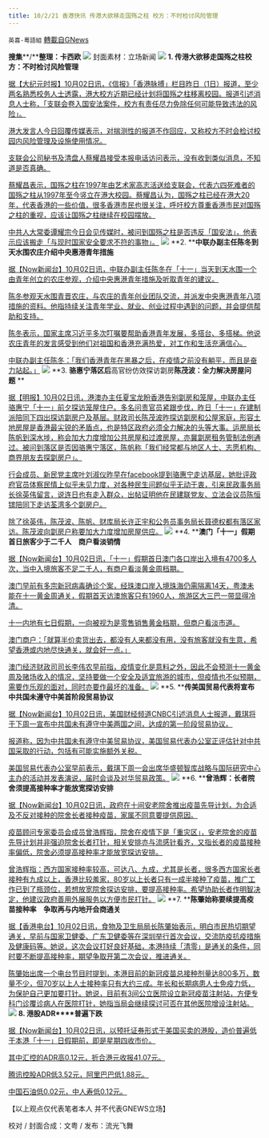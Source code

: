 ```yaml
---
title: 10/2/21 香港快讯 传港大欲移走国殇之柱 校方：不时检讨风险管理
---
```

`英喜-粵語組` [轉載自GNews](https://gnews.org/zh-hans/1569223/)

**搜集****/****整理：卡西欧**
![](https://assets.gnews.org/wp-content/uploads/2021/10/1002fenmian.jpg)
封面素材：立场新闻
![](https://assets.gnews.org/wp-content/uploads/2021/10/Screen-Shot-2021-10-02-at-10.51.49-AM.png)
**1. ****传港大欲移走国殇之柱****校方：不时检讨风险管理**

[据【大纪元时报】10月02日讯，《信报》「香港脉搏」栏目昨日（1日）报道，至少两名熟悉校务人士透露，港大校方近期已经计划将国殇之柱移离校园。报道引述消息人士称，「支联会卷入国安法案件，校方有责任尽力免除任何可能导致违法的风险」。](https://hk.epochtimes.com/news/2021-10-02/2085668)

[港大发言人今日回覆传媒表示，对揣测性的报道不作回应，又称校方不时会检讨校园内风险管理及设施使用情况。](https://hk.epochtimes.com/news/2021-10-02/2085668)

[支联会公司秘书及清盘人蔡耀昌接受本报电话访问表示，没有收到类似消息，不知道是否真确。](https://hk.epochtimes.com/news/2021-10-02/2085668)

[蔡耀昌表示，国殇之柱在1997年由艺术家高志活送给支联会，代表六四死难者的国殇之柱从1997年至今竖立在港大校园。蔡耀昌认为，国殇之柱已经在港大20年，代表香港的一些价值，很多香港市民也很关注，呼吁校方尊重香港市民对国殇之柱的重视，应该让国殇之柱继续在校园摆放。](https://hk.epochtimes.com/news/2021-10-02/2085668)

[中共人大常委谭耀宗今日会见传媒时，被问到国殇之柱是否违反「国安法」，他表示应该搬走「与现时国家安全要求不符的事物」。](https://hk.epochtimes.com/news/2021-10-02/2085668)
![](https://assets.gnews.org/wp-content/uploads/2021/10/Screen-Shot-2021-10-02-at-10.52.00-AM.png)
**2. ****中联办副主任陈冬到天水围农庄介绍中央惠港青年措施**

[据【Now新闻台】10月02日讯，中联办副主任陈冬在「十一」当天到天水围一个由青年创立的农庄参观，介绍中央惠港青年措施及听取青年的建议。](https://news.now.com/home/local/player?newsId=451839)

[陈冬参观天水围青晋农庄，与农庄的青年创业团队交流，并派发中央惠港青年八项措施的资料。他指持续关注青年学业、就业、创业过程中遇到的问题，并会提供帮助和支持。](https://news.now.com/home/local/player?newsId=451839)

[陈冬表示，国家主席习近平多次叮嘱要帮助香港青年发展，多搭台、多搭梯。他说农庄青年的发言感受到他们对祖国和香港充满热爱，对工作和生活充满信心。](https://news.now.com/home/local/player?newsId=451839)

[中联办副主任陈冬：「我们香港青年在黑暴之后，在疫情之前没有躺平，而且是奋力站起。」](https://news.now.com/home/local/player?newsId=451839)
![](https://assets.gnews.org/wp-content/uploads/2021/10/Screen-Shot-2021-10-02-at-10.52.10-AM.png)
**3. ****骆惠宁落区后****高官纷仿效探访劏房****陈茂波：全力解决房屋问题**** **

[据【明报】10月02日讯，港澳办主任夏宝龙盼香港告别劏房和笼屋，中联办主任骆惠宁「十一」前夕探访笼屋住户。多名问责官员紧跟步伐，昨日「十一」在建制派陪同下四出探访劏房户及基层。财政司长陈茂波昨探访劏房和公屋家庭，形容土地房屋是香港最尖锐的矛盾点，也是特区政府必须全力解决的头等大事。运房局长陈帆到深水埗，称会加大力度增加公共房屋和过渡房屋，亦冀劏房租务管制法例通过。被问到落区是否因骆惠宁落区，陈帆称「我们经常都与地区人士、志愿机构、商界朋友去探劏房户」。](https://news.mingpao.com/pns/港聞/article/20211002/s00002/1633111708603/駱惠寧落區後-高官紛探訪劏房-陳茂波-全力解決房屋問題-蔡子強-建制正摸索標尺)

[行会成员、新民党主席叶刘淑仪昨早在facebook提到骆惠宁走访基层，她批评政府官员体察民情上似乎未见力度，对各种民生问题似乎无动于衷，引来民政事务局长徐英伟留言，说连日也有走入群众，出帖证明他在民建联党友、立法会议员陈恒镔陪同下走访荃湾多个劏房户。](https://news.mingpao.com/pns/港聞/article/20211002/s00002/1633111708603/駱惠寧落區後-高官紛探訪劏房-陳茂波-全力解決房屋問題-蔡子強-建制正摸索標尺)

[除了徐英伟，陈茂波、陈帆、财库局长许正宇和公务员事务局长聂德权都有落区家访。陈茂波向劏房户称要加大力度增加房屋供应。](https://news.mingpao.com/pns/港聞/article/20211002/s00002/1633111708603/駱惠寧落區後-高官紛探訪劏房-陳茂波-全力解決房屋問題-蔡子強-建制正摸索標尺)
![](https://assets.gnews.org/wp-content/uploads/2021/10/Screen-Shot-2021-10-02-at-10.52.20-AM.png)
**4. ****澳门「十一」假期首日旅客少于二千人　商户看淡销情**

[据【Now新闻台】10月02日讯，「十一」假期首日澳门各口岸出入境有4700多人次，当中入境旅客不足二千人，有商户看淡黄金周档期。](https://news.now.com/home/local/player?newsId=451833)

[澳门早前有多宗新冠病毒确诊个案，经珠澳口岸入境珠海仍需隔离14天，粤澳未能在十一黄金周通关，假期首天访澳旅客只有1960人，旅游区大三巴一带显得冷清。](https://news.now.com/home/local/player?newsId=451833)

[十一内地有七日假期，一向被视为是零售销售黄金档期，但商户看淡市道。](https://news.now.com/home/local/player?newsId=451833)

[澳门商户：「就算半价卖货出去，都没有人来都没有用，没有旅客就没有生意，希望香港或内地尽快通关，就会好一点。」](https://news.now.com/home/local/player?newsId=451833)

[澳门经济财政司司长李伟农早前指，疫情变化是意料之外，因此不会预测十一黄金周及赌场收入的情况，坚持要做一个安全及适宜旅游的城市，但疫情也不似预期，需要作乐观的面对，同时亦要作最坏的准备。](https://news.now.com/home/local/player?newsId=451833)
![](https://assets.gnews.org/wp-content/uploads/2021/10/Screen-Shot-2021-10-02-at-10.52.32-AM.png)
**5. ****传美国贸易代表将宣布中共国未遵守中美首阶段贸易协议**

[据【Now新闻台】10月02日讯，美国财经频道CNBC引述消息人士报道，戴琪将于下周一宣布中共国未有遵守中美两国之间，达成的第一阶段贸易协议。](https://news.now.com/home/finance/player?newsId=451787)

[报道称，因为中共国未有遵守中美贸易协议，美国贸易代表办公室正评估针对中共国采取的行动，包括有可能实施额外关税。](https://news.now.com/home/finance/player?newsId=451787)

[美国贸易代表办公室早前表示，戴琪下周一会出席华盛顿智库战略与国际研究中心主办的活动并发表演说，届时会谈及对华贸易政策。](https://news.now.com/home/finance/player?newsId=451787)
![](https://assets.gnews.org/wp-content/uploads/2021/10/Screen-Shot-2021-10-02-at-10.52.47-AM.png)
**6. ****曾浩辉：长者院舍须提高接种率才能放宽探访安排**

[据【Now新闻台】10月02日讯，政府在十间安老院舍推出疫苗先导计划，为合适及不反对接种的院舍长者接种疫苗，家属不同意要提供原因。](https://news.now.com/home/local/player?newsId=451812)

[疫苗顾问专家委员会成员曾浩辉指，院舍在疫情下是「重灾区」，安老院舍的疫苗先导计划并非强迫院舍长者打针，相关安排亦与流感针看齐，又指长者的疫苗接种率偏低，院舍必须提高接种率才能放宽探访安排。](https://news.now.com/home/local/player?newsId=451812)

[曾浩辉指：西方国家接种率较高，可达八、九成，尤其是长者，很多西方国家长者接种有九成以上，香港比较羞家，80岁以上长者只有一成半接种了疫苗，推广工作已到了瓶颈位，若想放宽院舍探访安排，要提高接种率。希望协助长者作明智决定，他建议政府善用外展服务以方便市民打针。](https://news.now.com/home/local/player?newsId=451812)
![](https://assets.gnews.org/wp-content/uploads/2021/10/Screen-Shot-2021-10-02-at-10.52.57-AM.png)
**7. ****陈肇始称要续提高疫苗接种率　争取再与内地开会商通关**

[据【香港电台】10月02日讯，食物及卫生局局长陈肇始表示，明白市民热切期望通关，早前与国家卫健委、广东卫健委等在深圳举行首次会议，交流防疫抗疫措施及健康码等。她说，这次会议打好良好基础，本港持续「清零」是通关的条件，同时要不断提高接种率，期望争取开第二次会议，推进通关。](https://news.rthk.hk/rthk/ch/component/k2/1613209-20211002.htm?spTabChangeable=0)

[陈肇始出席一个电台节目时提到，本港目前的新冠疫苗总接种剂量达800多万，数量不少，但70岁以上人士接种率只有大约三成。年长和长期病患人士免疫力低，为保护自己更加要打针。她说，目前有3间公立医院设立新冠疫苗注射站，方便专科门诊覆诊病人在医院打针，她指当局会继续探讨可否在其他医院增设注射站。](https://news.rthk.hk/rthk/ch/component/k2/1613209-20211002.htm?spTabChangeable=0)
![](https://assets.gnews.org/wp-content/uploads/2021/10/Screen-Shot-2021-10-02-at-10.53.07-AM.png)
**8. ****港股****ADR****普遍下跌**

[据【Now新闻台】10月02日讯，以预托证券形式于美国买卖的港股，造价普遍低于本港「十一」日假期前，即是星期四收市价。](https://news.now.com/home/finance/player?newsId=451781)

[其中汇控的ADR高0.12元，折合港元收报41.07元。](https://news.now.com/home/finance/player?newsId=451781)

[腾讯控股ADR低3.52元，阿里巴巴低1.88元。](https://news.now.com/home/finance/player?newsId=451781)

[中国石油低0.02元，中人寿低0.12元。](https://news.now.com/home/finance/player?newsId=451781)

【以上观点仅代表笔者本人 并不代表GNEWS立场】

校对 / 封面合成：文粤 / 发布：流光飞舞
